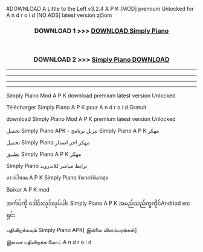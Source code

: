 #DOWNLOAD A Little to the Left v3.2.4 A P K [MOD] premium Unlocked for A n d r o i d [NO.ADS] latest version zj5om 



<div align="center">

<h3>DOWNLOAD 1 >>> <a href="https://downloadmod1.web.app/?judul=Simply Piano ">DOWNLOAD Simply Piano </a></h3><br>

<h3>DOWNLOAD 2 >>> <a href="https://downloadmod1.web.app/?judul=Simply Piano ">Simply Piano  DOWNLOAD </a></h3>

</div>


----------------------------------------------------------

----------------------------------------------------------

----------------------------------------------------------

----------------------------------------------------------


Simply Piano  Mod A P K download premium latest version Unlocked

Télécharger Simply Piano  A P K pour A n d r o i d Gratuit

download Simply Piano  Mod A P K premium latest version Unlocked

تحميل Simply Piano  APK - تنزيل برنامج Simply Piano  A P K مهكر

تحميل Simply Piano  مهكر اخر اصدار

تطبيق Simply Piano  A P K مهكر

Simply Piano  برابط مباشر للاندرويد

ดาวน์โหลด A P K Simply Piano  รับเวอร์ชันล่าสุด

Baixar A P K mod

အက်ပ်ကို ဒေါင်းလုဒ်လုပ်ပါ။ Simply Piano  A P K အမည်သည်ကူကိုင်Andriod ဗားရှင်း

பதிவிறக்கவும் Simply Piano  APK[ இல்லை விளம்பரங்கள்] 
 
இலவச பதிவிறக்க மோட் A n d r o i d



